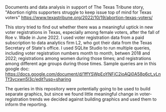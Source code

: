 Documents and data analysis in support of The Texas Tribune story, "Abortion rights supporters struggle to keep issue top of mind for Texas voters" https://www.texastribune.org/2022/10/19/abortion-texas-voters/

This story tried to find out whether there was a meaningful uptick in new voter registrations in Texas, especially among female voters, after the fall of Roe v. Wade in June 2022. I used voter registration data from a paid subscription to data analytics firm L2, who got their data from the Texas Secretary of State's office. I used SQLite Studio to run multiple queries, including voter registration numbers month to month, betwen 2018 and 2022; registrations among women during those times; and registrations among different age groups during those times. Sample queries are in this google doc: https://docs.google.com/document/d/1ffYSWpEoYNFiC2ioAQi0A58p6ct_yLnTf3vcxwn5l3c/edit?usp=sharing

The queries in this repository were potentially going to be used to build separate graphics, but since we found little meaningful change in voter-registration trends we decided against building graphics and used them to inform the reporting.
